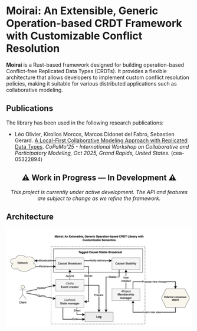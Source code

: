 # Moirai: An Extensible, Generic Operation-based CRDT Framework with Customizable Conflict Resolution

**Moirai** is a Rust-based framework designed for building operation-based Conflict-free Replicated Data Types (CRDTs). It provides a flexible architecture that allows developers to implement custom conflict resolution policies, making it suitable for various distributed applications such as collaborative modeling.

## Publications

The library has been used in the following research publications:

- Léo Olivier, Kirollos Morcos, Marcos Didonet del Fabro, Sebastien Gerard. [A Local-First Collaborative Modeling Approach with Replicated Data Types](https://cea.hal.science/cea-05322894). _CoPaMo'25 - International Workshop on Collaborative and Participatory Modeling, Oct 2025, Grand Rapids, United States._ ⟨cea-05322894⟩

<div align="center">

## ⚠️ Work in Progress — In Development ⚠️

_This project is currently under active development. The API and features are subject to change as we refine the framework._

</div>

## Architecture

![Moirai Architecture Diagram](figures/architecture.png "Moirai Architecture Diagram")
